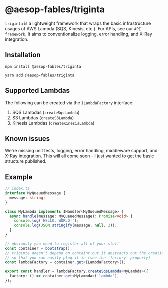 # @aesop-fables/triginta

`triginta` is a lightweight framework that wraps the basic infrastructure usages of AWS Lambda (SQS, Kinesis, etc.). For APIs, see our `API framework`. It aims
to conventionalize logging, error handling, and X-Ray integration.

## Installation
```
npm install @aesop-fables/triginta
```
```
yarn add @aesop-fables/triginta
```

## Supported Lambdas
The following can be created via the `ILambdaFactory` interface:

1. SQS Lambdas (`createSqsLambda`)
2. S3 Lambdas (`createS3Lambda`)
3. Kinesis Lambdas (`createKinesisLambda`)

## Known issues
We're missing unit tests, logging, error handling, middleware support, and X-Ray integration. This will all come soon - I just wanted to get the basic structure published.

## Example
```typescript
// index.ts
interface MyQueuedMessage {
  message: string;
}

class MyLambda implements IHandler<MyQueuedMessage> {
  async handle(message: MyQueuedMessage): Promise<void> {
    console.log('HELLO, WORLD!');
    console.log(JSON.stringify(message, null, 2));
  }
}

// obviously you need to register all of your stuff
const container = bootstrap();
// triginta doesn't depend on containr but it abstracts out the creation of your handler
// so that you can easily plug it in (see the `factory` property)
const lambdaFactory = container.get<ILambdaFactory>();

export const handler = lambdaFactory.createSqsLambda<MyLambda>({
  factory: () => container.get<MyLambda>('lambda'),
});
```
